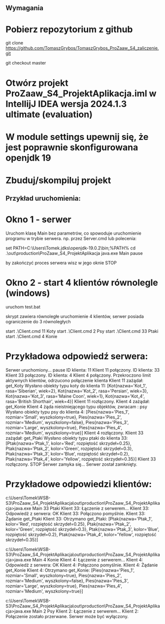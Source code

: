 
## Wymagania
# Pobierz repozytorium z github 

git clone https://github.com/TomaszGrybos/TomaszGrybos_ProZaaw_S4_zaliczenie.git

git checkout master

# Otwórz projekt ProZaaw_S4_ProjektAplikacja.iml w IntellijJ IDEA wersja 2024.1.3 ultimate (evaluation)

# W module settings upewnij się, że jest poprawnie skonfigurowana openjdk 19

# Zbuduj/skompiluj projekt
 

## Przykład uruchomienia:

# Okno 1 - serwer
Uruchom klasę Main bez parametrów, co spowoduje uruchomienie programu w trybie serwera.
np. przez Server.cmd lub polecenia:

set PATH=C:\Users\Tomek\.jdks\openjdk-19.0.2\bin;%PATH%
cd .\out\production\ProZaaw_S4_ProjektAplikacja
java.exe Main
pause

by zakończyć proces serwera wisz w jego oknie STOP


# Okno 2 - start 4 klientów równolegle (windows)

uruchom test.bat

skrypt zawiera równoległe uruchomienie 4 klientów, serwer posiada ograniczenie do 3 równoległych

start .\Client.cmd 11 Koty
start .\Client.cmd 2 Psy
start .\Client.cmd 33 Ptaki
start .\Client.cmd 4 Konie


# Przykładowa odpowiedź serwera:

Serwer uruchomiony...
pause
ID klienta: 11
Klient 11 połączony.
ID klienta: 33
Klient 33 połączony.
ID klienta: 4
Klient 4 połączony.
Przekroczono limit aktywnych klientów, odrzucono połączenie klienta
Klient 11 zażądał: get_Koty
Wysłano obiekty typu koty do klienta 11: [Kot{nazwa='Kot_1', rasa='Siberian', wiek=2}, Kot{nazwa='Kot_2', rasa='Persian', wiek=3}, Kot{nazwa='Kot_3', rasa='Maine Coon', wiek=1}, Kot{nazwa='Kot_4', rasa='British Shorthair', wiek=4}]
Klient 11 rozłączony.
Klient 4 zażądał: get_Konie
Klient 4 żąda nieistniejącego typu objektów, zwracam : psy
Wysłano obiekty typu psy do klienta 4: [Pies{nazwa='Pies_1', rozmiar='Small', wyszkolony=true}, Pies{nazwa='Pies_2', rozmiar='Medium', wyszkolony=false}, Pies{nazwa='Pies_3', rozmiar='Large', wyszkolony=true}, Pies{nazwa='Pies_4', rozmiar='Medium', wyszkolony=true}]
Klient 4 rozłączony.
Klient 33 zażądał: get_Ptaki
Wysłano obiekty typu ptaki do klienta 33: [Ptak{nazwa='Ptak_1', kolor='Red', rozpiętość skrzydeł=0.25}, Ptak{nazwa='Ptak_2', kolor='Green', rozpiętość skrzydeł=0.3}, Ptak{nazwa='Ptak_3', kolor='Blue', rozpiętość skrzydeł=0.2}, Ptak{nazwa='Ptak_4', kolor='Yellow', rozpiętość skrzydeł=0.35}]
Klient 33 rozłączony.
STOP
Serwer zamyka się...
Serwer został zamknięty.

# Przykładowe odpowiedzi klientów:

c:\Users\Tomek\WSB-S3\ProZaaw_S4_ProjektAplikacja\out\production\ProZaaw_S4_ProjektAplikacja>java.exe Main 33 Ptaki
Klient 33: Łączenie z serwerem...
Klient 33: Odpowiedź z serwera: OK
Klient 33: Połączono pomyślnie.
Klient 33: Żądanie get_Ptaki
Klient 33: Otrzymano get_Ptaki: [Ptak{nazwa='Ptak_1', kolor='Red', rozpiętość skrzydeł=0.25}, Ptak{nazwa='Ptak_2', kolor='Green', rozpiętość skrzydeł=0.3}, Ptak{nazwa='Ptak_3', kolor='Blue', rozpiętość skrzydeł=0.2}, Ptak{nazwa='Ptak_4', kolor='Yellow', rozpiętość skrzydeł=0.35}]


c:\Users\Tomek\WSB-S3\ProZaaw_S4_ProjektAplikacja\out\production\ProZaaw_S4_ProjektAplikacja>java.exe Main 4 Konie
Klient 4: Łączenie z serwerem...
Klient 4: Odpowiedź z serwera: OK
Klient 4: Połączono pomyślnie.
Klient 4: Żądanie get_Konie
Klient 4: Otrzymano get_Konie: [Pies{nazwa='Pies_1', rozmiar='Small', wyszkolony=true}, Pies{nazwa='Pies_2', rozmiar='Medium', wyszkolony=false}, Pies{nazwa='Pies_3', rozmiar='Large', wyszkolony=true}, Pies{nazwa='Pies_4', rozmiar='Medium', wyszkolony=true}]


c:\Users\Tomek\WSB-S3\ProZaaw_S4_ProjektAplikacja\out\production\ProZaaw_S4_ProjektAplikacja>java.exe Main 2 Psy
Klient 2: Łączenie z serwerem...
Klient 2: Połączenie zostało przerwane. Serwer może być wyłączony.
